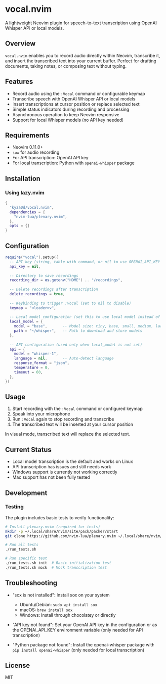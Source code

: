 # vocal.nvim

A lightweight Neovim plugin for speech-to-text transcription using OpenAI Whisper API or local models.

## Overview

`vocal.nvim` enables you to record audio directly within Neovim, transcribe it, and insert the transcribed text into your current buffer. Perfect for drafting documents, taking notes, or composing text without typing.

## Features

- Record audio using the `:Vocal` command or configurable keymap
- Transcribe speech with OpenAI Whisper API or local models
- Insert transcriptions at cursor position or replace selected text
- Simple status indicators during recording and processing
- Asynchronous operation to keep Neovim responsive
- Support for local Whisper models (no API key needed)

## Requirements

- Neovim 0.11.0+
- `sox` for audio recording
- For API transcription: OpenAI API key
- For local transcription: Python with `openai-whisper` package

## Installation

### Using lazy.nvim

```lua
{
  "kyza0d/vocal.nvim",
  dependencies = {
    "nvim-lua/plenary.nvim",
  },
  opts = {}
}
```

## Configuration

```lua
require("vocal").setup({
  -- API key (string, table with command, or nil to use OPENAI_API_KEY env var)
  api_key = nil,
  
  -- Directory to save recordings
  recording_dir = os.getenv("HOME") .. "/recordings",
  
  -- Delete recordings after transcription
  delete_recordings = true,
  
  -- Keybinding to trigger :Vocal (set to nil to disable)
  keymap = "<leader>v",
  
  -- Local model configuration (set this to use local model instead of API)
  local_model = {
    model = "base",       -- Model size: tiny, base, small, medium, large
    path = "~/whisper",   -- Path to download and store models
  },
  
  -- API configuration (used only when local_model is not set)
  api = {
    model = "whisper-1",
    language = nil,       -- Auto-detect language
    response_format = "json",
    temperature = 0,
    timeout = 60,
  },
})
```

## Usage

1. Start recording with the `:Vocal` command or configured keymap
2. Speak into your microphone
3. Run `:Vocal` again to stop recording and transcribe
4. The transcribed text will be inserted at your cursor position

In visual mode, transcribed text will replace the selected text.

## Current Status

- Local model transcription is the default and works on Linux
- API transcription has issues and still needs work
- Windows support is currently not working correctly
- Mac support has not been fully tested

## Development

### Testing

The plugin includes basic tests to verify functionality:

```bash
# Install plenary.nvim (required for tests)
mkdir -p ~/.local/share/nvim/site/pack/packer/start
git clone https://github.com/nvim-lua/plenary.nvim ~/.local/share/nvim/site/pack/packer/start/plenary.nvim

# Run all tests
./run_tests.sh

# Run specific test
./run_tests.sh init  # Basic initialization test
./run_tests.sh mock  # Mock transcription test
```

## Troubleshooting

- "sox is not installed": Install sox on your system
  - Ubuntu/Debian: `sudo apt install sox`
  - macOS: `brew install sox`
  - Windows: Install through chocolatey or directly

- "API key not found": Set your OpenAI API key in the configuration or
  as the OPENAI_API_KEY environment variable (only needed for API transcription)

- "Python package not found": Install the openai-whisper package with
  `pip install openai-whisper` (only needed for local transcription)

## License

MIT

